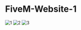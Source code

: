 # FiveM-Website-1

![1](https://user-images.githubusercontent.com/17235041/160282411-b07b6839-c9c4-44a9-a821-53e56f07451d.png)
![2](https://user-images.githubusercontent.com/17235041/160282414-e342c064-d940-484b-acbb-02a0c799db16.png)
![3](https://user-images.githubusercontent.com/17235041/160282417-c2a1f1cd-8d42-4d89-8e41-4a3b6ed1c339.png)
